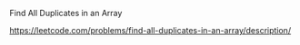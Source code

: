 Find All Duplicates in an Array

https://leetcode.com/problems/find-all-duplicates-in-an-array/description/
